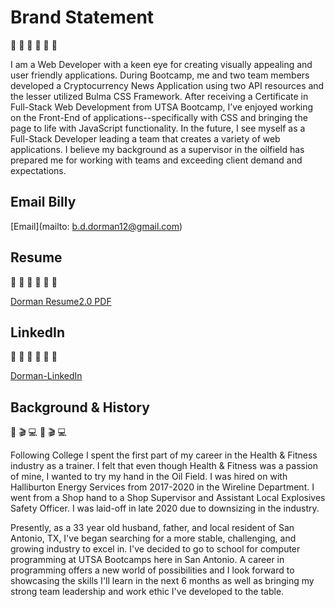 # Brand Statement
🥳 🥳 🥳 🥳 🥳 🥳

I am a Web Developer with a keen eye for creating visually appealing and user friendly applications.  During Bootcamp, me and two team members developed a Cryptocurrency News Application using two API resources and the lesser utilized Bulma CSS Framework.  After receiving a Certificate in Full-Stack Web Development from UTSA Bootcamp, I’ve enjoyed working on the Front-End of applications--specifically with CSS and bringing the page to life with JavaScript functionality.  In the future, I see myself as a Full-Stack Developer leading a team that creates a variety of web applications.  I believe my background as a supervisor in the oilfield has prepared me for working with teams and exceeding client demand and expectations. 

## Email Billy

[Email](mailto: b.d.dorman12@gmail.com)

## Resume
💼 💼 💼 💼 💼 💼

[Dorman Resume2.0 PDF](https://github.com/ChainRxn12/portfolio2.0/files/6697407/Dorman.Resume2.0.pdf)

## LinkedIn
🔗 🔗 🔗 🔗 🔗 🔗

[Dorman-LinkedIn](https://www.linkedin.com/in/billy-dorman-b51129205/ "Dorman-LinkedIn Home")


## Background & History
🎥 🎬 💻 🎥 🎬 💻

Following College I spent the first part of my career in the Health & Fitness industry as a trainer. I felt that even though Health & Fitness was a passion of mine, I wanted to try my hand in the Oil Field. I was hired on with Halliburton Energy Services from 2017-2020 in the Wireline Department. I went from a Shop hand to a Shop Supervisor and Assistant Local Explosives Safety Officer. I was laid-off in late 2020 due to downsizing in the industry.

Presently, as a 33 year old husband, father, and local resident of San Antonio, TX, I've began searching for a more stable, challenging, and growing industry to excel in. I've decided to go to school for computer programming at UTSA Bootcamps here in San Antonio. A career in programming offers a new world of possibilities and I look forward to showcasing the skills I'll learn in the next 6 months as well as bringing my strong team leadership and work ethic I've developed to the table.
<!---
ChainRxn12/ChainRxn12 is a ✨ special ✨ repository because its `README.md` (this file) appears on your GitHub profile.
You can click the Preview link to take a look at your changes.
--->
